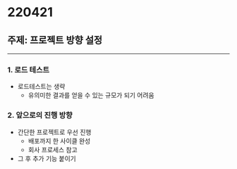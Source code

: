 # 220421

## 주제: 프로젝트 방향 설정

<hr/>

### 1. 로드 테스트

- 로드테스트는 생략
  - 유의미한 결과를 얻을 수 있는 규모가 되기 어려움

### 2. 앞으로의 진행 방향

- 간단한 프로젝트로 우선 진행
  - 배포까지 한 사이클 완성
  - 회사 프로세스 참고
- 그 후 추가 기능 붙이기
